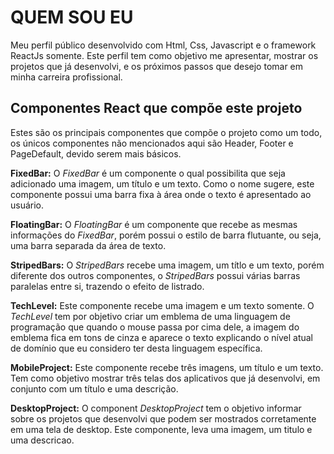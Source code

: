 # QUEM SOU EU
Meu perfil público desenvolvido com Html, Css, Javascript e o framework ReactJs somente.
Este perfil tem como objetivo me apresentar, mostrar os projetos que já desenvolvi, e
os próximos passos que desejo tomar em minha carreira profissional.

## Componentes React que compõe este projeto

Estes são os principais componentes que compõe o projeto como um todo, os únicos componentes não mencionados aqui são Header, Footer e PageDefault, devido serem mais básicos.

**FixedBar:** O _FixedBar_ é um componente o qual possibilita que seja adicionado uma imagem, um título e um texto. Como o nome sugere, este componente possui uma barra fixa à área onde o texto é apresentado ao usuário.

**FloatingBar:** O _FloatingBar_ é um componente que recebe as mesmas informações do _FixedBar_, porém possui o estilo de barra flutuante, ou seja, uma barra separada da área de texto.

**StripedBars:** O _StripedBars_ recebe uma imagem, um títlo e um texto, porém diferente dos outros componentes, o _StripedBars_ possui várias barras paralelas entre si, trazendo o efeito de listrado.

**TechLevel:** Este componente recebe uma imagem e um texto somente. O _TechLevel_ tem por objetivo criar um emblema de uma linguagem de programação que quando o mouse passa por cima dele, a imagem do emblema fica em tons de cinza e aparece o texto explicando o nível atual de domínio que eu considero ter desta linguagem específica.

**MobileProject:** Este componente recebe três imagens, um título e um texto. Tem como objetivo mostrar três telas dos aplicativos que já desenvolvi, em conjunto com um título e uma descrição.

**DesktopProject:** O component _DesktopProject_ tem o objetivo informar sobre os projetos que desenvolvi que podem ser mostrados corretamente em uma tela de desktop. Este componente, leva uma imagem, um titulo e uma descricao.